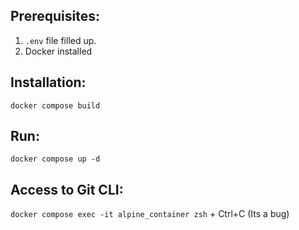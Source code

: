 ## Prerequisites:
1. ```.env``` file filled up.
2. Docker installed

## Installation:
```docker compose build```

## Run:
```docker compose up -d```

## Access to Git CLI:
```docker compose exec -it alpine_container zsh``` + Ctrl+C (Its  a bug)